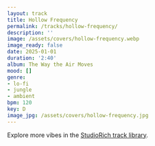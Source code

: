 ```yaml
---
layout: track
title: Hollow Frequency
permalink: /tracks/hollow-frequency/
description: ''
image: /assets/covers/hollow-frequency.webp
image_ready: false
date: 2025-01-01
duration: '2:40'
album: The Way the Air Moves
mood: []
genre:
- lo-fi
- jungle
- ambient
bpm: 120
key: D
image_jpg: /assets/covers/hollow-frequency.jpg
---
```


Explore more vibes in the [StudioRich track library](/tracks/).
